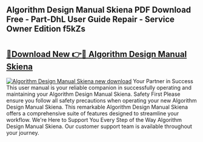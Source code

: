 ## Algorithm Design Manual Skiena PDF Download Free - Part-DhL User Guide Repair - Service Owner Edition f5kZs

# <h2><a href="http://bc26840.oget.top/?id=Algorithm+Design+Manual+Skiena">🔗Download New 👉🔴 Algorithm Design Manual Skiena</a></h2>

[![Algorithm Design Manual Skiena new download](https://i.imgur.com/5g1atiW.png)](http://bc26840.oget.top/?id=Algorithm+Design+Manual+Skiena)
Your Partner in Success This user manual is your reliable companion in successfully operating and maintaining your Algorithm Design Manual Skiena. Safety First Please ensure you follow all safety precautions when operating your new Algorithm Design Manual Skiena. This remarkable Algorithm Design Manual Skiena offers a comprehensive suite of features designed to streamline your workflow. We're Here to Support You Every Step of the Way Algorithm Design Manual Skiena. Our customer support team is available throughout your journey.
